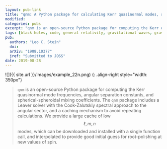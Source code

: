 ```yaml
---
layout: pub-link
title: "qnm: A Python package for calculating Kerr quasinormal modes, separation constants, and spherical-spheroidal mixing coefficients"
modified:
categories: pubs
excerpt: "qnm is an open-source Python package for computing the Kerr quasinormal mode frequencies, angular separation constants, and spherical-spheroidal mixing coefficients."
tags: [black holes, code, general relativity, gravitational waves, gravity, perturbation theory, python, ringdown, scientific computing]
pub:
  authors: "Leo C. Stein"
  doi:
  arXiv: "1908.10377"
  jref: "Submitted to JOSS"
date: 2019-08-28
---
```


![]({{ site.url }}/images/example_22n.png)
{: .align-right style="width: 350px"}
> `qnm` is an open-source Python package for computing the Kerr
> quasinormal mode frequencies, angular separation constants, and
> spherical-spheroidal mixing coefficients. The `qnm` package includes
> a Leaver solver with the Cook-Zalutskiy spectral approach to the
> angular sector, and a caching mechanism to avoid repeating
> calculations. We provide a large cache of low $$\ell, m, n$$ modes,
> which can be downloaded and installed with a single function call,
> and interpolated to provide good initial guess for root-polishing at
> new values of spin.
